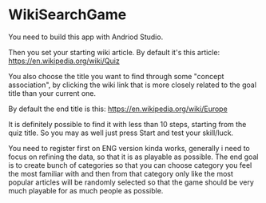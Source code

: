 # WikiSearchGame

You need to build this app with Andriod Studio.

Then you set your starting wiki article. By default it's this article:
https://en.wikipedia.org/wiki/Quiz

You also choose the title you want to find through some "concept association", by clicking the wiki link that is more closely related to the goal title than your current one.

By default the end title is this: https://en.wikipedia.org/wiki/Europe

It is definitely possible to find it with less than 10 steps, starting from the quiz title. So you may as well just press Start and test your skill/luck.

You need to register first on ENG version kinda works, generally i need to focus on refining the data, so that it is as playable as possible.
The end goal is to create bunch of categories so that you can choose category you feel the most familiar with and then from that category only
like the most popular articles will be randomly selected so that the game should be very much playable for as much people as possible.
